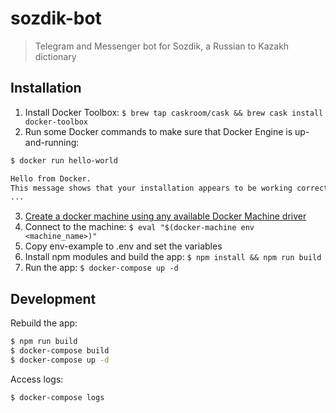 # sozdik-bot
> Telegram and Messenger bot for Sozdik, a Russian to Kazakh dictionary

## Installation

1. Install Docker Toolbox: `$ brew tap caskroom/cask && brew cask install docker-toolbox`
2. Run some Docker commands to make sure that Docker Engine is up-and-running:
```bash
$ docker run hello-world

Hello from Docker.
This message shows that your installation appears to be working correctly.
...
```
3. [Create a docker machine using any available Docker Machine driver](https://docs.docker.com/machine/get-started-cloud/)
4. Connect to the machine: `$ eval "$(docker-machine env <machine_name>)"`
5. Copy env-example to .env and set the variables
6. Install npm modules and build the app: `$ npm install && npm run build`
7. Run the app: `$ docker-compose up -d`

## Development

Rebuild the app:
```bash
$ npm run build
$ docker-compose build
$ docker-compose up -d
```

Access logs:
```bash
$ docker-compose logs
```
